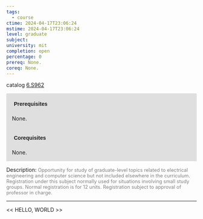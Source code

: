 ```yaml
---
tags:
  - course
ctime: 2024-04-17T23:06:24
mstime: 2024-04-17T23:06:24
level: graduate
subject: 
university: mit
completion: open
percentage: 0
prereq: None.
coreq: None.
---
```


catalog [6.S962](http://student.mit.edu/catalog/m6e.html#6.S962)

<span style="display: block; padding: 15px; background-color: rgb(100, 100, 100, 0.2);"><font id="m_prereq3567_0" style="display: block; font-family: Arial, sans-serif; font-weight: bold; padding: 5px">Prerequisites</font><br><span id="prereq3567_0">None.</span></span>
<span style="display: block; padding: 15px; background-color: rgb(100, 100, 100, 0.2);"><font id="m_coreq3567_0" style="display: block; font-family: Arial, sans-serif; font-weight: bold; padding: 5px">Corequisites</font><br><span id="coreq3567_0">None.</span></span>

<font style="">Description:</font>
<font style="color: grey; font-size: 0.8rem;">Opportunity for study of graduate-level topics related to electrical engineering and computer science but not included elsewhere in the curriculum. Registration under this subject normally used for situations involving small study groups. Normal registration is for 12 units. Registration subject to approval of professor in charge.</font>



---

<< HELLO, WORLD >>
